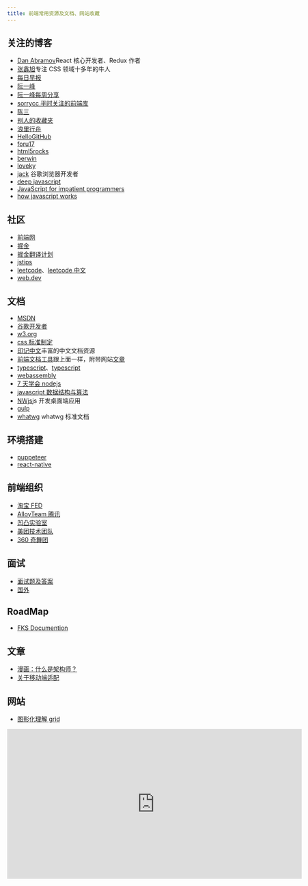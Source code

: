 ```yaml
---
title: 前端常用资源及文档、网站收藏
---
```


## 关注的博客

- [Dan Abramov](https://overreacted.io/)React 核心开发者、Redux 作者
- [张鑫旭](https://www.zhangxinxu.com/)专注 CSS 领域十多年的牛人
- [每日早报](https://wubaiqing.github.io/zaobao/)
- [阮一峰](http://www.ruanyifeng.com/home.html)
- [阮一峰每周分享](https://github.com/ruanyf/weekly)
- [sorrycc 平时关注的前端库](https://github.com/sorrycc/awesome-f2e-libs)
- [陈三](https://blog.zfanw.com/)
- [别人的收藏夹](https://panjiachen.github.io/awesome-bookmarks/)
- [浪里行舟](https://github.com/ljianshu/Blog)
- [HelloGitHub](https://github.com/521xueweihan/HelloGitHub/blob/master/README.md)
- [foru17](https://github.com/foru17/front-end-collect)
- [html5rocks](https://www.html5rocks.com/zh/tutorials/)
- [berwin](https://github.com/berwin/Blog)
- [loveky](https://loveky.github.io/)
- [jack](https://jakearchibald.com/) 谷歌浏览器开发者
- [deep javascript](https://exploringjs.com/deep-js/)
- [JavaScript for impatient programmers](https://exploringjs.com/impatient-js/toc.html)
- [how javascript works](https://blog.sessionstack.com/how-javascript-works/home)

## 社区

- [前端网](https://www.qdfuns.com/portal.php)
- [掘金](https://juejin.im/)
- [掘金翻译计划](https://juejin.im/tag/%E6%8E%98%E9%87%91%E7%BF%BB%E8%AF%91%E8%AE%A1%E5%88%92)
- [jstips](http://www.jstips.co/)
- [leetcode](https://leetcode.com/)、[leetcode 中文](https://leetcode-cn.com/)
- [web.dev](https://web.dev/)

## 文档

- [MSDN](https://developer.mozilla.org/zh-CN/docs/Web)
- [谷歌开发者](https://developers.google.com/web/)
- [w3.org](https://www.w3.org/)
- [css 标准制定](https://drafts.csswg.org/)
- [印记中文](https://www.docschina.org/)丰富的中文文档资源
- [前端文档工具](https://www.html.cn/nav/)跟上面一样，附带网站[文章](https://www.html.cn/archives/)
- [typescript](https://www.runoob.com/manual/gitbook/TypeScript/_book/)、[typescript](https://zhongsp.gitbooks.io/typescript-handbook/doc/handbook/tutorials/React.html)
- [webassembly](https://webassembly.org/)
- [7 天学会 nodejs](http://nqdeng.github.io/7-days-nodejs/)
- [javascript 数据结构与算法](https://github.com/trekhleb/javascript-algorithms/blob/master/README.zh-CN.md)
- [NWjs](https://nwjs.io/)js 开发桌面端应用
- [gulp](https://gulpjs.com/)
- [whatwg](https://spec.whatwg.org/) whatwg 标准文档

## 环境搭建

- [puppeteer](https://juejin.im/post/5b99c9ece51d450e51625630)
- [react-native](/code/react-native/mac搭建react-native开发环境)

## 前端组织

- [淘宝 FED](http://taobaofed.org/)
- [AlloyTeam 腾讯](http://alloyteam.com/)
- [凹凸实验室](https://aotu.io/)
- [美团技术团队](https://tech.meituan.com/)
- [360 奇舞团](https://75team.com/)

## 面试

- [面试题及答案](https://github.com/markyun/My-blog/tree/master/Front-end-Developer-Questions)
- [国外](https://github.com/h5bp/Front-end-Developer-Interview-Questions)

## RoadMap

- [FKS Documention](http://html5ify.com/fks/index.html)

## 文章

- [漫画：什么是架构师？](https://mp.weixin.qq.com/s/38RF3REJX8rF6Ejt1V-yXQ)
- [关于移动端适配](https://mp.weixin.qq.com/s/J3sAnIsiZ1-2jwZcg9VVVw)

## 网站

- [图形化理解 grid](https://cssgridgarden.com/)

<iframe src="https://www.gettoby.com/e/mn1lap5n2cb6" width="690" height="350" frameBorder="0">Collection: 前端 (190 tabs)<a href="https://www.gettoby.com/p/mn1lap5n2cb6" target="_blank"></a></iframe>
